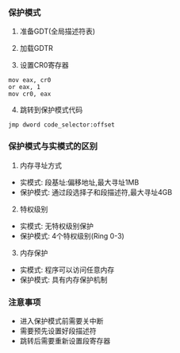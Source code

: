 ### 保护模式

1. 准备GDT(全局描述符表)

2. 加载GDTR

3. 设置CR0寄存器

```
mov eax, cr0
or eax, 1
mov cr0, eax
```

4. 跳转到保护模式代码

```
jmp dword code_selector:offset
```

### 保护模式与实模式的区别

1. 内存寻址方式
- 实模式: 段基址:偏移地址,最大寻址1MB
- 保护模式: 通过段选择子和段描述符,最大寻址4GB

2. 特权级别
- 实模式: 无特权级别保护
- 保护模式: 4个特权级别(Ring 0-3)

3. 内存保护
- 实模式: 程序可以访问任意内存
- 保护模式: 具有内存保护机制

### 注意事项
- 进入保护模式前需要关中断
- 需要预先设置好段描述符
- 跳转后需要重新设置段寄存器